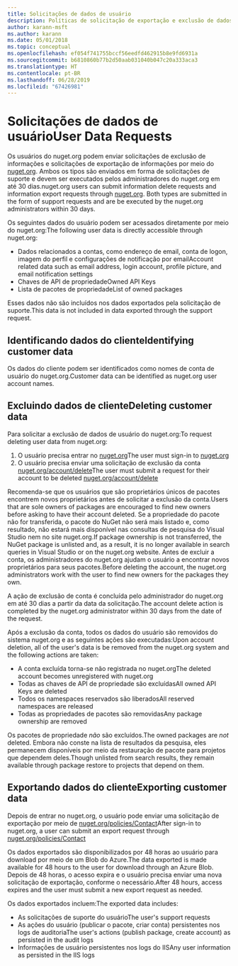 ```yaml
---
title: Solicitações de dados de usuário
description: Políticas de solicitação de exportação e exclusão de dados de usuário
author: karann-msft
ms.author: karann
ms.date: 05/01/2018
ms.topic: conceptual
ms.openlocfilehash: ef054f741755bccf56eedfd462915b8e9fd6931a
ms.sourcegitcommit: b6810860b77b2d50aab031040b047c20a333aca3
ms.translationtype: HT
ms.contentlocale: pt-BR
ms.lasthandoff: 06/28/2019
ms.locfileid: "67426981"
---
```

# <a name="user-data-requests"></a><span data-ttu-id="d0480-103">Solicitações de dados de usuário</span><span class="sxs-lookup"><span data-stu-id="d0480-103">User Data Requests</span></span>

<span data-ttu-id="d0480-104">Os usuários do nuget.org podem enviar solicitações de exclusão de informações e solicitações de exportação de informações por meio do [nuget.org](https://www.nuget.org). Ambos os tipos são enviados em forma de solicitações de suporte e devem ser executados pelos administradores do nuget.org em até 30 dias.</span><span class="sxs-lookup"><span data-stu-id="d0480-104">nuget.org users can submit information delete requests and information export requests through [nuget.org](https://www.nuget.org). Both types are submitted in the form of support requests and are be executed by the nuget.org administrators within 30 days.</span></span>

<span data-ttu-id="d0480-105">Os seguintes dados do usuário podem ser acessados diretamente por meio do nuget.org:</span><span class="sxs-lookup"><span data-stu-id="d0480-105">The following user data is directly accessible through nuget.org:</span></span>

* <span data-ttu-id="d0480-106">Dados relacionados a contas, como endereço de email, conta de logon, imagem do perfil e configurações de notificação por email</span><span class="sxs-lookup"><span data-stu-id="d0480-106">Account related data such as email address, login account, profile picture, and email notification settings</span></span>
* <span data-ttu-id="d0480-107">Chaves de API de propriedade</span><span class="sxs-lookup"><span data-stu-id="d0480-107">Owned API Keys</span></span>
* <span data-ttu-id="d0480-108">Lista de pacotes de propriedade</span><span class="sxs-lookup"><span data-stu-id="d0480-108">List of owned packages</span></span>

<span data-ttu-id="d0480-109">Esses dados não são incluídos nos dados exportados pela solicitação de suporte.</span><span class="sxs-lookup"><span data-stu-id="d0480-109">This data is not included in data exported through the support request.</span></span>

## <a name="identifying-customer-data"></a><span data-ttu-id="d0480-110">Identificando dados do cliente</span><span class="sxs-lookup"><span data-stu-id="d0480-110">Identifying customer data</span></span>

<span data-ttu-id="d0480-111">Os dados do cliente podem ser identificados como nomes de conta de usuário do nuget.org.</span><span class="sxs-lookup"><span data-stu-id="d0480-111">Customer data can be identified as nuget.org user account names.</span></span>

## <a name="deleting-customer-data"></a><span data-ttu-id="d0480-112">Excluindo dados de cliente</span><span class="sxs-lookup"><span data-stu-id="d0480-112">Deleting customer data</span></span>

<span data-ttu-id="d0480-113">Para solicitar a exclusão de dados de usuário do nuget.org:</span><span class="sxs-lookup"><span data-stu-id="d0480-113">To request deleting user data from nuget.org:</span></span>

1. <span data-ttu-id="d0480-114">O usuário precisa entrar no [nuget.org](https://www.nuget.org)</span><span class="sxs-lookup"><span data-stu-id="d0480-114">The user must sign-in to [nuget.org](https://www.nuget.org)</span></span>
1. <span data-ttu-id="d0480-115">O usuário precisa enviar uma solicitação de exclusão da conta [nuget.org/account/delete](https://www.nuget.org/account/delete)</span><span class="sxs-lookup"><span data-stu-id="d0480-115">The user must submit a request for their account to be deleted [nuget.org/account/delete](https://www.nuget.org/account/delete)</span></span>

<span data-ttu-id="d0480-116">Recomenda-se que os usuários que são proprietários únicos de pacotes encontrem novos proprietários antes de solicitar a exclusão da conta.</span><span class="sxs-lookup"><span data-stu-id="d0480-116">Users that are sole owners of packages are encouraged to find new owners before asking to have their account deleted.</span></span> <span data-ttu-id="d0480-117">Se a propriedade do pacote não for transferida, o pacote do NuGet não será mais listado e, como resultado, não estará mais disponível nas consultas de pesquisa do Visual Studio nem no site nuget.org.</span><span class="sxs-lookup"><span data-stu-id="d0480-117">If package ownership is not transferred, the NuGet package is unlisted and, as a result, it is no longer available in search queries in Visual Studio or on the nuget.org website.</span></span> <span data-ttu-id="d0480-118">Antes de excluir a conta, os administradores do nuget.org ajudam o usuário a encontrar novos proprietários para seus pacotes.</span><span class="sxs-lookup"><span data-stu-id="d0480-118">Before deleting the account, the nuget.org administrators work with the user to find new owners for the packages they own.</span></span>

<span data-ttu-id="d0480-119">A ação de exclusão de conta é concluída pelo administrador do nuget.org em até 30 dias a partir da data da solicitação.</span><span class="sxs-lookup"><span data-stu-id="d0480-119">The account delete action is completed by the nuget.org administrator within 30 days from the date of the request.</span></span>

<span data-ttu-id="d0480-120">Após a exclusão da conta, todos os dados do usuário são removidos do sistema nuget.org e as seguintes ações são executadas:</span><span class="sxs-lookup"><span data-stu-id="d0480-120">Upon account deletion, all of the user's data is be removed from the nuget.org system and the following actions are taken:</span></span>

* <span data-ttu-id="d0480-121">A conta excluída torna-se não registrada no nuget.org</span><span class="sxs-lookup"><span data-stu-id="d0480-121">The deleted account becomes unregistered with nuget.org</span></span>
* <span data-ttu-id="d0480-122">Todas as chaves de API de propriedade são excluídas</span><span class="sxs-lookup"><span data-stu-id="d0480-122">All owned API Keys are deleted</span></span>
* <span data-ttu-id="d0480-123">Todos os namespaces reservados são liberados</span><span class="sxs-lookup"><span data-stu-id="d0480-123">All reserved namespaces are released</span></span>
* <span data-ttu-id="d0480-124">Todas as propriedades de pacotes são removidas</span><span class="sxs-lookup"><span data-stu-id="d0480-124">Any package ownership are removed</span></span>

<span data-ttu-id="d0480-125">Os pacotes de propriedade *não* são excluídos.</span><span class="sxs-lookup"><span data-stu-id="d0480-125">The owned packages are *not* deleted.</span></span> <span data-ttu-id="d0480-126">Embora não conste na lista de resultados da pesquisa, eles permanecem disponíveis por meio da restauração de pacote para projetos que dependem deles.</span><span class="sxs-lookup"><span data-stu-id="d0480-126">Though unlisted from search results, they remain available through package restore to projects that depend on them.</span></span>

## <a name="exporting-customer-data"></a><span data-ttu-id="d0480-127">Exportando dados do cliente</span><span class="sxs-lookup"><span data-stu-id="d0480-127">Exporting customer data</span></span>

<span data-ttu-id="d0480-128">Depois de entrar no nuget.org, o usuário pode enviar uma solicitação de exportação por meio de [nuget.org/policies/Contact](https://www.nuget.org/policies/Contact)</span><span class="sxs-lookup"><span data-stu-id="d0480-128">After sign-in to nuget.org, a user can submit an export request through [nuget.org/policies/Contact](https://www.nuget.org/policies/Contact)</span></span>

<span data-ttu-id="d0480-129">Os dados exportados são disponibilizados por 48 horas ao usuário para download por meio de um Blob do Azure.</span><span class="sxs-lookup"><span data-stu-id="d0480-129">The data exported is made available for 48 hours to the user for download through an Azure Blob.</span></span> <span data-ttu-id="d0480-130">Depois de 48 horas, o acesso expira e o usuário precisa enviar uma nova solicitação de exportação, conforme o necessário.</span><span class="sxs-lookup"><span data-stu-id="d0480-130">After 48 hours, access expires and the user must submit a new export request as needed.</span></span>

<span data-ttu-id="d0480-131">Os dados exportados incluem:</span><span class="sxs-lookup"><span data-stu-id="d0480-131">The exported data includes:</span></span>

* <span data-ttu-id="d0480-132">As solicitações de suporte do usuário</span><span class="sxs-lookup"><span data-stu-id="d0480-132">The user's support requests</span></span>
* <span data-ttu-id="d0480-133">As ações do usuário (publicar o pacote, criar conta) persistentes nos logs de auditoria</span><span class="sxs-lookup"><span data-stu-id="d0480-133">The user's actions (publish package, create account) as persisted in the audit logs</span></span>
* <span data-ttu-id="d0480-134">Informações de usuário persistentes nos logs do IIS</span><span class="sxs-lookup"><span data-stu-id="d0480-134">Any user information as persisted in the IIS logs</span></span>
